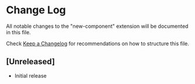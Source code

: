 # Change Log

All notable changes to the "new-component" extension will be documented in this file.

Check [Keep a Changelog](http://keepachangelog.com/) for recommendations on how to structure this file.

## [Unreleased]

- Initial release